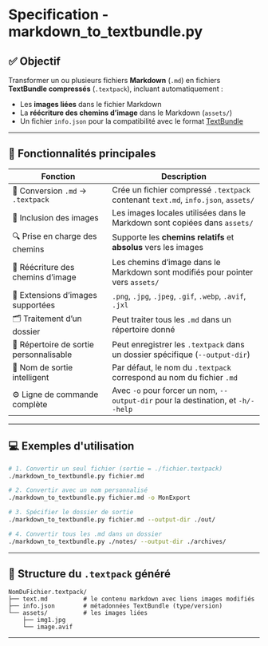 # Specification - markdown\_to\_textbundle.py

## ✅ Objectif

Transformer un ou plusieurs fichiers **Markdown** (`.md`) en fichiers **TextBundle compressés** (`.textpack`), incluant automatiquement :

- Les **images liées** dans le fichier Markdown
- La **réécriture des chemins d’image** dans le Markdown (`assets/`)
- Un fichier `info.json` pour la compatibilité avec le format [TextBundle](https://textbundle.org)

---

## 📆 Fonctionnalités principales

| Fonction                                | Description                                                                       |
| --------------------------------------- | --------------------------------------------------------------------------------- |
| 🔄 Conversion `.md` → `.textpack`       | Crée un fichier compressé `.textpack` contenant `text.md`, `info.json`, `assets/` |
| 📸 Inclusion des images                 | Les images locales utilisées dans le Markdown sont copiées dans `assets/`         |
| 🔍 Prise en charge des chemins          | Supporte les **chemins relatifs** et **absolus** vers les images                  |
| 📝 Réécriture des chemins d’image       | Les chemins d’image dans le Markdown sont modifiés pour pointer vers `assets/`   |
| 🎨 Extensions d’images supportées       | `.png`, `.jpg`, `.jpeg`, `.gif`, `.webp`, `.avif`, `.jxl`                         |
| 🗂️ Traitement d’un dossier             | Peut traiter tous les `.md` dans un répertoire donné                              |
| 📁 Répertoire de sortie personnalisable | Peut enregistrer les `.textpack` dans un dossier spécifique (`--output-dir`)      |
| 🧠 Nom de sortie intelligent            | Par défaut, le nom du `.textpack` correspond au nom du fichier `.md`              |
| ⚙️ Ligne de commande complète           | Avec `-o` pour forcer un nom, `--output-dir` pour la destination, et `-h/--help`  |

---

## 💻 Exemples d'utilisation

```bash
# 1. Convertir un seul fichier (sortie = ./fichier.textpack)
./markdown_to_textbundle.py fichier.md

# 2. Convertir avec un nom personnalisé
./markdown_to_textbundle.py fichier.md -o MonExport

# 3. Spécifier le dossier de sortie
./markdown_to_textbundle.py fichier.md --output-dir ./out/

# 4. Convertir tous les .md dans un dossier
./markdown_to_textbundle.py ./notes/ --output-dir ./archives/
```

---

## 🔧 Structure du `.textpack` généré

```
NomDuFichier.textpack/
├── text.md          # le contenu markdown avec liens images modifiés
├── info.json        # métadonnées TextBundle (type/version)
└── assets/          # les images liées
    ├── img1.jpg
    └── image.avif
```

---


